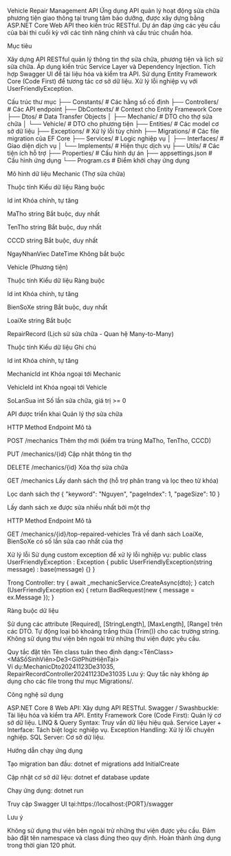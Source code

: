 Vehicle Repair Management API
Ứng dụng API quản lý hoạt động sửa chữa phương tiện giao thông tại trung tâm bảo dưỡng, được xây dựng bằng ASP.NET Core Web API theo kiến trúc RESTful. Dự án đáp ứng các yêu cầu của bài thi cuối kỳ với các tính năng chính và cấu trúc chuẩn hóa.

Mục tiêu

Xây dựng API RESTful quản lý thông tin thợ sửa chữa, phương tiện và lịch sử sửa chữa.
Áp dụng kiến trúc Service Layer và Dependency Injection.
Tích hợp Swagger UI để tài liệu hóa và kiểm tra API.
Sử dụng Entity Framework Core (Code First) để tương tác cơ sở dữ liệu.
Xử lý lỗi nghiệp vụ với UserFriendlyException.


Cấu trúc thư mục
├── Constants/              # Các hằng số cố định
├── Controllers/            # Các API endpoint
├── DbContexts/             # Context cho Entity Framework Core
├── Dtos/                   # Data Transfer Objects
│   ├── Mechanic/           # DTO cho thợ sửa chữa
│   └── Vehicle/            # DTO cho phương tiện
├── Entities/               # Các model cơ sở dữ liệu
├── Exceptions/             # Xử lý lỗi tùy chỉnh
├── Migrations/             # Các file migration của EF Core
├── Services/               # Logic nghiệp vụ
│   ├── Interfaces/         # Giao diện dịch vụ
│   └── Implements/         # Hiện thực dịch vụ
├── Utils/                  # Các tiện ích hỗ trợ
├── Properties/             # Cấu hình dự án
├── appsettings.json        # Cấu hình ứng dụng
└── Program.cs              # Điểm khởi chạy ứng dụng


Mô hình dữ liệu
Mechanic (Thợ sửa chữa)



Thuộc tính
Kiểu dữ liệu
Ràng buộc



Id
int
Khóa chính, tự tăng


MaTho
string
Bắt buộc, duy nhất


TenTho
string
Bắt buộc, duy nhất


CCCD
string
Bắt buộc, duy nhất


NgayNhanViec
DateTime
Không bắt buộc


Vehicle (Phương tiện)



Thuộc tính
Kiểu dữ liệu
Ràng buộc



Id
int
Khóa chính, tự tăng


BienSoXe
string
Bắt buộc, duy nhất


LoaiXe
string
Bắt buộc


RepairRecord (Lịch sử sửa chữa - Quan hệ Many-to-Many)



Thuộc tính
Kiểu dữ liệu
Ghi chú



Id
int
Khóa chính, tự tăng


MechanicId
int
Khóa ngoại tới Mechanic


VehicleId
int
Khóa ngoại tới Vehicle


SoLanSua
int
Số lần sửa chữa, giá trị >= 0



API được triển khai
Quản lý thợ sửa chữa



HTTP Method
Endpoint
Mô tả



POST
/mechanics
Thêm thợ mới (kiểm tra trùng MaTho, TenTho, CCCD)


PUT
/mechanics/{id}
Cập nhật thông tin thợ


DELETE
/mechanics/{id}
Xóa thợ sửa chữa


GET
/mechanics
Lấy danh sách thợ (hỗ trợ phân trang và lọc theo từ khóa)


Lọc danh sách thợ
{
  "keyword": "Nguyen",
  "pageIndex": 1,
  "pageSize": 10
}

Lấy danh sách xe được sửa nhiều nhất bởi một thợ



HTTP Method
Endpoint
Mô tả



GET
/mechanics/{id}/top-repaired-vehicles
Trả về danh sách LoaiXe, BienSoXe có số lần sửa cao nhất của thợ



Xử lý lỗi
Sử dụng custom exception để xử lý lỗi nghiệp vụ:
public class UserFriendlyException : Exception
{
    public UserFriendlyException(string message) : base(message) {}
}

Trong Controller:
try
{
    await _mechanicService.CreateAsync(dto);
}
catch (UserFriendlyException ex)
{
    return BadRequest(new { message = ex.Message });
}


Ràng buộc dữ liệu

Sử dụng các attribute [Required], [StringLength], [MaxLength], [Range] trên các DTO.
Tự động loại bỏ khoảng trắng thừa (Trim()) cho các trường string.
Không sử dụng thư viện bên ngoài trừ những thư viện được yêu cầu.


Quy tắc đặt tên
Tên class tuân theo định dạng:<TênClass><MãSốSinhViên>De3<GiờPhútHiệnTại>  
Ví dụ:MechanicDto20241123De31035, RepairRecordController20241123De31035
Lưu ý: Quy tắc này không áp dụng cho các file trong thư mục Migrations/.

Công nghệ sử dụng

ASP.NET Core 8 Web API: Xây dựng API RESTful.
Swagger / Swashbuckle: Tài liệu hóa và kiểm tra API.
Entity Framework Core (Code First): Quản lý cơ sở dữ liệu.
LINQ & Query Syntax: Truy vấn dữ liệu hiệu quả.
Service Layer + Interface: Tách biệt logic nghiệp vụ.
Exception Handling: Xử lý lỗi chuyên nghiệp.
SQL Server: Cơ sở dữ liệu.


Hướng dẫn chạy ứng dụng

Tạo migration ban đầu:
dotnet ef migrations add InitialCreate


Cập nhật cơ sở dữ liệu:
dotnet ef database update


Chạy ứng dụng:
dotnet run


Truy cập Swagger UI tại:https://localhost:{PORT}/swagger



Lưu ý

Không sử dụng thư viện bên ngoài trừ những thư viện được yêu cầu.
Đảm bảo đặt tên namespace và class đúng theo quy định.
Hoàn thành ứng dụng trong thời gian 120 phút.

